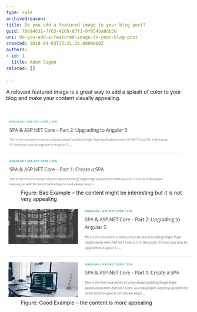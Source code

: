 ```yaml
---
type: rule
archivedreason: 
title: Do you add a featured image to your blog post?
guid: 70b94631-7f63-4209-87f1-9f854ba8db38
uri: do-you-add-a-featured-image-to-your-blog-post
created: 2018-04-03T23:31:26.0000000Z
authors:
- id: 1
  title: Adam Cogan
related: []

---
```



​A relevant featured image is a great way to add a splash of color to your blog and make your content visually appealing.<br>
<br><excerpt class='endintro'></excerpt><br>
<dl class="badImage"><dt>​<img src="blog-no-feat-image.jpg" alt="blog-no-feat-image.jpg" /></dt><dd>Figure: Bad Example – the content might be interesting but it is not very appealing​</dd></dl><dl class="goodImage"><dt><img src="blog-with-feat-image.jpg" alt="blog-with-feat-image.jpg" /></dt><dd>Figure: Good Example – the content is more appealing</dd></dl>


